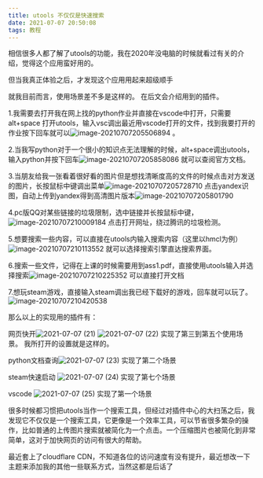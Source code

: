 ```yaml
---
title: utools 不仅仅是快速搜索
date: 2021-07-07 20:50:08
tags: 教程
---
```




相信很多人都了解了utools的功能，我在2020年没电脑的时候就看过有关的介绍，觉得这个应用蛮好用的。

但当我真正体验之后，才发现这个应用用起来超级顺手

<!--more-->

就我目前而言，使用场景差不多是这样的。 在后文会介绍用到的插件。

1.我需要去打开我在网上找的python作业并直接在vscode中打开，只需要 alt+space 打开utools，输入vsc调出最近用vscode打开的文件，找到我要打开的作业按下回车就可以![image-20210707205506894](/photos/image-20210707205506894.png) 。

2.当我写python对于一个很小的知识点无法理解的时候，alt+space调出utools，输入python并按下回车![image-20210707205858086](/photos/image-20210707205858086.png) 就可以查阅官方文档。

3.当朋友给我一张看着很好看的图片但是想找清晰度高的文件的时候点击对方发送的图片，长按鼠标中键调出菜单![image-20210707205728710](/photos/image-20210707205728710.png) 点击yandex识图，自动上传到yandex得到高清图片版本![image-20210707205801790](/photos/image-20210707205801790.png)

4.pc版QQ对某些链接的垃圾限制，选中链接并长按鼠标中键，![image-20210707210009184](/photos/image-20210707210009184.png) 点击打开网址，绕过腾讯的垃圾检测。

5.想要搜索一些内容，可以直接在utools内输入搜索内容（这里以hmcl为例）![image-20210707210113552](/photos/image-20210707210113552.png) 就可以选择搜索引擎直达搜索界面。

6.搜索一些文件，记得在上课的时候需要用到ass1.pdf，直接使用utools输入并选择搜索![image-20210707210225352](/photos/image-20210707210225352.png) 可以直接打开文档

7.想玩steam游戏，直接输入steam调出我已经下载好的游戏，回车就可以玩了。![image-20210707210420538](/photos/image-20210707210420538.png)

那么以上的实现用的插件有：

网页快开![2021-07-07 (21)](/photos/2021-07-07%20(21).png) ![2021-07-07 (22)](/photos/2021-07-07%20(22).png)   实现了第三到第五个使用场景。 我所打开的设置就是这样的。

python文档查询![2021-07-07 (23)](/photos/2021-07-07%20(23).png) 实现了第二个场景

steam快速启动 ![2021-07-07 (24)](/photos/2021-07-07%20(24).png) 实现了第七个场景

vscode ![2021-07-07 (25)](/photos/2021-07-07%20(25).png) 实现了第一个场景



很多时候都习惯把utools当作一个搜索工具，但经过对插件中心的大扫荡之后，我发现它不仅仅是一个搜索工具，它更像是一个效率工具，可以节省很多繁杂的操作，比如普通的上传图片搜索就被简化为一个点击。一个压缩图片也被简化到非常简单，这对于加快网页的访问有很大的帮助。

最近套上了cloudflare CDN，不知道各位的访问速度有没有提升，最近想改一下主题来添加我的其他一些联系方式，当然这都是后话了

